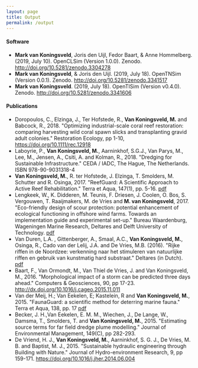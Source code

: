 ```yaml
---
layout: page
title: Output
permalink: /output
---
```


<h4>Software</h4>
<ul>
  <li><b>Mark van Koningsveld</b>, Joris den Uijl, Fedor Baart, & Anne Hommelberg. (2019, July 10). OpenCLSim (Version 1.0.0). Zenodo. <a href="http://doi.org/10.5281/zenodo.3304278">http://doi.org/10.5281/zenodo.3304278</a></li>
  <li><b>Mark van Koningsveld</b>, & Joris den Uijl. (2019, July 18). OpenTNSim (Version 0.0.1). Zenodo. <a href="http://doi.org/10.5281/zenodo.3341517">http://doi.org/10.5281/zenodo.3341517</a></li>
  <li><b>Mark van Koningsveld</b>. (2019, July 18). OpenTISim (Version v0.4.0). Zenodo. <a href="http://doi.org/10.5281/zenodo.3341606">http://doi.org/10.5281/zenodo.3341606</a></li>
</ul> 

<h4>Publications</h4>
<ul>
  <li>Doropoulos, C., Elzinga, J., Ter Hofstede, R., <b>Van Koningsveld, M.</b> and Babcock, R., 2018. "Optimizing industrial-scale coral reef restoration: comparing harvesting wild coral spawn slicks and transplanting gravid adult colonies." Restoration Ecology, pp 1-10, <a href="https://doi.org/10.1111/rec.12918">https://doi.org/10.1111/rec.12918</a></li>
  <li>Laboyrie, P., <b>Van Koningsveld, M.</b>, Aarninkhof, S.G.J., Van Parys, M., Lee, M., Jensen, A., Csiti, A. and Kolman, R., 2018. "Dredging for Sustainable Infrastructure." CEDA / IADC, The Hague, The Netherlands.  ISBN 978-90-9031318-4</li>
  <li><b>Van Koningsveld, M.</b>, R. ter Hofstede, J. Elzinga, T. Smolders, M. Schutter and R. Osinga, 2017. "ReefGuard: A Scientific Approach to Active Reef Rehabilitation." Terra et Aqua, 147(1), pp. 5-16. <a href="https://www.iadc-dredging.com/ul/cms/terraetaqua/document/5/1/7/517/517/1/article-reefguard-a-scientific-approach-to-active-reef-rehabilitation-147-1.pdf">pdf</a></li>
  <li>Lengkeek, W., K. Didderen, M. Teunis, F. Driesen, J. Coolen, O. Bos, S. Vergouwen, T. Raaijmakers, M. de Vries and <b>M. van Koningsveld</b>, 2017. "Eco-friendly design of scour protection: potential enhancement of ecological functioning in offshore wind farms. Towards an implementation guide and experimental set-up." Bureau Waardenburg, Wageningen Marine Research, Deltares and Delft University of Technology. <a href="http://www.buwa.nl/fileadmin/buwa_upload/Bureau_Waardenburg_rapporten/17-001_Bureau_Waardenburg_report_EcoFriendly_design_scour_protection.pdf">pdf</a></li>
  <li>Van Duren, L.A. , Gittenberger, A., Smaal, A.C., <b>Van Koningsveld, M.</b>, Osinga, R., Cado van der Lelij, J.A. and De Vries, M.B. (2016). "Rijke riffen in de Noordzee: verkenning naar het stimuleren van natuurlijke riffen en gebruik van kunstmatig hard substraat." Deltares (in Dutch). <a href="http://publications.deltares.nl/1221293_000.pdf">pdf</a></li>
  <li>Baart, F., Van Ormondt, M., Van Thiel de Vries, J. and Van Koningsveld, M., 2016. "Morphological impact of a storm can be predicted three days ahead." Computers & Geosciences, 90, pp 17-23. <a href="http://dx.doi.org/10.1016/j.cageo.2015.11.011">http://dx.doi.org/10.1016/j.cageo.2015.11.011</a></li>
  <li>Van der Meij, H.; Van Eekelen, E; Kastelein, R and <b>Van Koningsveld, M.</b>, 2015. "FaunaGuard: a scientific method for deterring marine fauna." Terra et Aqua, 138, pp. 17 <a href="https://www.iadc-dredging.com/ul/cms/terraetaqua/document/4/3/5/435/435/1/article-faunaguard-a-scientific-method-for-deterring-marine-fauna-terra-et-aqua-138-2.pdf">pdf</a></li>
  <li>Becker, J. H.,Van Eekelen, E. M. M., Wiechen, J., De Lange, W., Damsma, T., Smolders, T. and <b>Van Koningsveld, M.</b>, 2015. "Estimating source terms for far field dredge plume modelling." Journal of Environmental Management, 149(C), pp 282-293. <a href=""></a></li>
  <li>De Vriend, H. J., <b>Van Koningsveld, M.</b>, Aarninkhof, S. G. J., De Vries, M. B. and Baptist, M. J., 2015. "Sustainable hydraulic engineering through Building with Nature." Journal of Hydro-environment Research, 9, pp 159-171. <a href="https://doi.org/10.1016/j.jher.2014.06.004">https://doi.org/10.1016/j.jher.2014.06.004</a></li>
</ul> 

 
